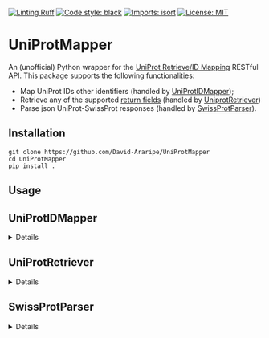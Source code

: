 [![Linting Ruff](https://img.shields.io/badge/Linting%20-Ruff-red?style=flat-square)](https://github.com/charliermarsh/ruff)
[![Code style: black](https://img.shields.io/badge/code%20style-black-black?style=flat-square)](https://github.com/psf/black)
[![Imports: isort](https://img.shields.io/badge/%20imports-isort-%231674b1?style=flat-square&labelColor=ef8336)](https://pycqa.github.io/isort/)
[![License: MIT](https://img.shields.io/badge/License-MIT-yellow?style=flat-square)](https://opensource.org/licenses/MIT)

# UniProtMapper

An (unofficial) Python wrapper for the [UniProt Retrieve/ID Mapping](https://www.uniprot.org/id-mapping) RESTful API. This package supports the following functionalities:

- Map UniProt IDs other identifiers (handled by [UniProtIDMapper](#uniprotidmapper));
- Retrieve any of the supported [return fields](https://www.uniprot.org/help/return_fields) (handled by [UniprotRetriever](#uniprotretriever))
- Parse json UniProt-SwissProt responses (handled by [SwissProtParser](#swissprotparser)).

## Installation

``` Shell
git clone https://github.com/David-Araripe/UniProtMapper
cd UniProtMapper
pip install .
```
## Usage

<summary>

## UniProtIDMapper

</summary>
<details>

Supported databases and their respective type are stored under the attribute `self.supported_dbs_with_types`. These are also found as a list under `self._supported_fields`.
``` Python
from UniProtIDMapper import UniProtIDMapper

mapper = UniProtIDMapper()
print(mapper.supported_dbs_with_types)
```

To map a list of UniProt IDs to Ensembl IDs, the user can either call the object directly or use the `mapID` method.
``` Python
result, failed = mapper.mapIDs(
    ids=["P30542", "Q16678", "Q02880"], from_db="UniProtKB_AC-ID", to_db="Ensembl"
)
>>> Retrying in 3s
>>> Fetched: 3 / 3

result, failed = mapper(
    ids=["P30542", "Q16678", "Q02880"], from_db="UniProtKB_AC-ID", to_db="Ensembl"
)
>>> Retrying in 3s
>>> Fetched: 3 / 3
```

Where result is the following pandas DataFrame:

|    | UniProtKB_AC-ID   | Ensembl            |
|---:|:------------------|:-------------------|
|  0 | P30542            | ENSG00000163485.17 |
|  1 | Q16678            | ENSG00000138061.12 |
|  2 | Q02880            | ENSG00000077097.17 |

</details>
<summary>

## UniProtRetriever

</summary>
<details>

This class supports retrieving any of the UniProt [return fields](https://www.uniprot.org/help/return_fields). The user can access these directly from the object, under the attribute `self.fields_table`, e.g.:

```Python
import pandas as pd
from UniProtMapper import UniProtRetriever

field_retriever = UniProtRetriever()
df = field_retriever.fields_table
df.head()
```
|    | Label                | Legacy Returned Field   | Returned Field   | Field Type       |
|---:|:---------------------|:------------------------|:-----------------|:-----------------|
|  0 | Entry                | id                      | accession        | Names & Taxonomy |
|  1 | Entry Name           | entry name              | id               | Names & Taxonomy |
|  2 | Gene Names           | genes                   | gene_names       | Names & Taxonomy |
|  3 | Gene Names (primary) | genes(PREFERRED)        | gene_primary     | Names & Taxonomy |
|  4 | Gene Names (synonym) | genes(ALTERNATIVE)      | gene_synonym     | Names & Taxonomy |

Similar to `UniProtIDMapper`, the user can either call the object directly or use the `retrieveFields` method to obtain the response.

```Python
result, failed = field_retriever.retrieveFields(["Q02880"])
>>> Fetched: 1 / 1

result, failed = field_retriever(["Q02880"])
>>> Fetched: 1 / 1
```

Custom returned fields can be retrieved by passing a list of fields to the `fields` parameter. These fields need to be within `UniProtRetriever.fields_table["Returned Field"]` and will be returned with columns named as their respective `Label`.

The object already has a list of default fields under `self.default_fields`, but these are ignored if the parameter `fields` is passed.

```Python
fields = ["accession", "organism_name", "structure_3d"]
result, failed = field_retriever.retrieveFields(["Q02880"],
                                                fields=fields)
```
</details>
<summary>

## SwissProtParser

</summary>
<details>

### Querying data from UniProt-SwissProt

Retrieving json UniProt-SwissProt (reviewed) responses is also possible, such as the following:

``` Python
result, failed = mapper(
    ids=["P30542", "Q16678", "Q02880"], from_db="UniProtKB_AC-ID", to_db="UniProtKB-Swiss-Prot"
)

print(result[0])
>>> {'from': 'P30542',
>>>  'to': {'entryType': 'UniProtKB reviewed (Swiss-Prot)',
>>>   'primaryAccession': 'P30542',
>>> ...
>>>     'Beta strand': 2,
>>>     'Turn': 1},
>>>    'uniParcId': 'UPI00000503E1'}}}
```

SwissProt responses from `UniProtIDMapper` can be parsed using the `SwissProtParser` class, where the fields to extract from UniProt (:param: = toquery) are stored under `self._supported_fields` and the cross-referenced datasets are stored under `self._crossref_dbs` (:param: = crossrefs).

``` Python
parser = SwissProtParser(
    toquery=["organism", "tissueExpression", "cellLocation"], crossrefs=["GO"]
)
parser(result[0]['to'])

>>> {'organism': 'Homo sapiens',
>>>  'tissueExpression': '',
>>>  'cellLocation': 'Cell membrane',
>>>  'GO_crossref': ['GO:0030673~GoTerm~C:axolemma',
>>>   'GO:0030673~GoEvidenceType~IEA:Ensembl',
>>> ...
>>>   'GO:0007165~GoEvidenceType~TAS:ProtInc',
>>>   'GO:0001659~GoTerm~P:temperature homeostasis',
>>>   'GO:0001659~GoEvidenceType~IEA:Ensembl',
>>>   'GO:0070328~GoTerm~P:triglyceride homeostasis',
>>>   'GO:0070328~GoEvidenceType~IEA:Ensembl']}
```

Both `UniProtIDMapper.mapIDs` and `__call__` methods accept a `SwissProtParser` as a parameter, such as in:

``` Python
result, failed = mapper(
    ids=["P30542", "Q16678", "Q02880"],
    from_db="UniProtKB_AC-ID",
    to_db="UniProtKB-Swiss-Prot",
    parser=parser,
)
```
</details>
<!-- 
This functionality needs to be improved

### Mapping identifiers to orthologs

This package also allows mapping UniProt IDs to orthologs. The function `uniprot_ids_to_orthologs` does that by mapping UniProt IDs to OrthoDB and then re-mapping these results to UniProt-SwissProt.

The user can also specify which information fields to retrieve with the parameters `uniprot_info` and `crossref_dbs`. Leaving those as default will retrieve all supported UniProt information and no cross-references.

Queried objects are in the column `original_id` and their OrthoDB identifier is found on `orthodb_id`.
``` Python
mapper = UniProtIDMapper()
result, failed = mapper.uniprot_ids_to_orthologs(
    ids=["P30542", "Q16678", "Q02880"], organism="Mus musculus"
)

# Fetched results contain all retrieved species.
# Filtering by organism is done on the full response.
>>> Fetched: 3 / 3
>>> Fetched: 349 / 349
```
